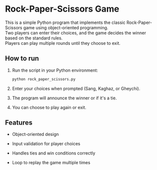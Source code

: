 # Rock-Paper-Scissors Game

This is a simple Python program that implements the classic Rock-Paper-Scissors game using object-oriented programming.  
Two players can enter their choices, and the game decides the winner based on the standard rules.  
Players can play multiple rounds until they choose to exit.

## How to run

1. Run the script in your Python environment:  
   ```bash
   python rock_paper_scissors.py
2. Enter your choices when prompted (Sang, Kaghaz, or Gheychi).

3. The program will announce the winner or if it's a tie.

4. You can choose to play again or exit.

## Features

  - Object-oriented design
   
  - Input validation for player choices
   
  - Handles ties and win conditions correctly
   
  - Loop to replay the game multiple times
